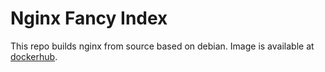 # Nginx Fancy Index

This repo builds nginx from source based on debian.
Image is available at [dockerhub](https://hub.docker.com/r/azunyan/nginx_fancy_index).
